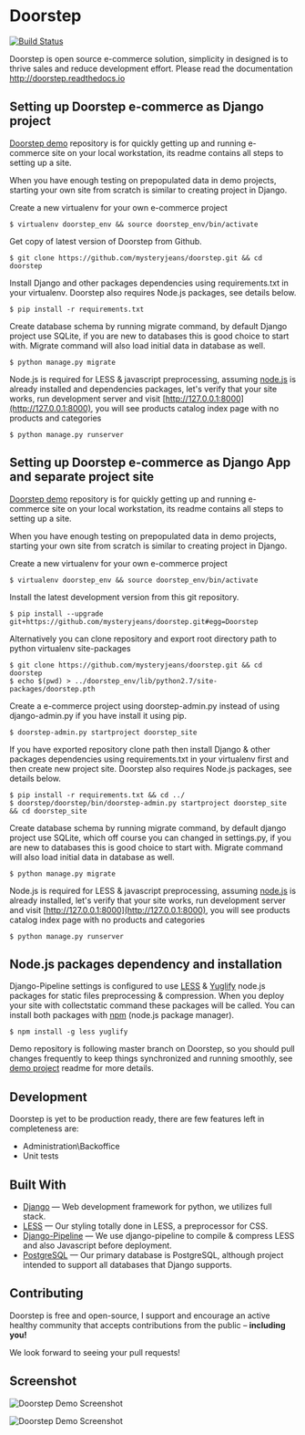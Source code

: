 Doorstep
========
[![Build Status](https://travis-ci.org/mysteryjeans/doorstep.svg?branch=master)](https://travis-ci.org/mysteryjeans/doorstep)

Doorstep is open source e-commerce solution, simplicity in designed is to thrive sales and reduce development effort. Please read the documentation http://doorstep.readthedocs.io

## Setting up Doorstep e-commerce as Django project

[Doorstep demo](https://github.com/mysteryjeans/doorstep-demo) repository is for quickly getting up and running e-commerce site on your local workstation, its readme contains all steps to setting up a site.

When you have enough testing on prepopulated data in demo projects, starting your own site from scratch is similar to creating project in Django.

Create a new virtualenv for your own e-commerce project

```
$ virtualenv doorstep_env && source doorstep_env/bin/activate
```

Get copy of latest version of Doorstep from Github.

```
$ git clone https://github.com/mysteryjeans/doorstep.git && cd doorstep
```

Install Django and other packages dependencies using requirements.txt in your virtualenv. Doorstep also requires Node.js packages, see details below.

```
$ pip install -r requirements.txt
```

Create database schema by running migrate command, by default Django project use SQLite, if you are new to databases this is good choice to start with. Migrate command will also load initial data in database as well.

```
$ python manage.py migrate
```

Node.js is required for LESS & javascript preprocessing, assuming [node.js](http://nodejs.org/) is already installed and dependencies packages, let's verify that your site works, run development server and visit [http://127.0.0.1:8000](http://127.0.0.1:8000), you will see products catalog index page with no products and categories

```
$ python manage.py runserver
```

## Setting up Doorstep e-commerce as Django App and separate project site

[Doorstep demo](https://github.com/mysteryjeans/doorstep-demo) repository is for quickly getting up and running e-commerce site on your local workstation, its readme contains all steps to setting up a site.

When you have enough testing on prepopulated data in demo projects, starting your own site from scratch is similar to creating project in Django.

Create a new virtualenv for your own e-commerce project

```
$ virtualenv doorstep_env && source doorstep_env/bin/activate
```

Install the latest development version from this git repository.

```
$ pip install --upgrade git+https://github.com/mysteryjeans/doorstep.git#egg=Doorstep
```

Alternatively you can clone repository and export root directory path to python virtualenv site-packages

```
$ git clone https://github.com/mysteryjeans/doorstep.git && cd doorstep
$ echo $(pwd) > ../doorstep_env/lib/python2.7/site-packages/doorstep.pth
```

Create a e-commerce project using doorstep-admin.py instead of using django-admin.py if you have install it using pip.

```
$ doorstep-admin.py startproject doorstep_site
```

If you have exported repository clone path then install Django & other packages dependencies using requirements.txt in your virtualenv first and then create new project site. Doorstep also requires Node.js packages, see details below.

```
$ pip install -r requirements.txt && cd ../
$ doorstep/doorstep/bin/doorstep-admin.py startproject doorstep_site && cd doorstep_site
```

Create database schema by running migrate command, by default django project use SQLite, which off course you can changed in settings.py, if you are new to databases this is good choice to start with. Migrate command will also load initial data in database as well.

```
$ python manage.py migrate
```

Node.js is required for LESS & javascript preprocessing, assuming [node.js](http://nodejs.org/) is already installed, let's verify that your site works, run development server and visit [http://127.0.0.1:8000](http://127.0.0.1:8000), you will see products catalog index page with no products and categories

```
$ python manage.py runserver
```

## Node.js packages dependency and installation

Django-Pipeline settings is configured to use [LESS](http://lesscss.org/#using-less-installation) & [Yuglify](https://github.com/yui/yuglify) node.js packages for static files preprocessing & compression. When you deploy your site with collectstatic command these packages will be called. You can install both packages with [npm](https://www.npmjs.org/) (node.js package manager).

```
$ npm install -g less yuglify
```

Demo repository is following master branch on Doorstep, so you should pull changes frequently to keep things synchronized and running smoothly, see [demo project](https://github.com/mysteryjeans/doorstep-demo) readme for more details.


## Development

Doorstep is yet to be production ready, there are few features left in completeness are:

- Administration\Backoffice
- Unit tests

## Built With

- [Django](https://github.com/django/django) &mdash; Web development framework for python, we utilizes full stack.
- [LESS](https://github.com/less/less.js) &mdash; Our styling totally done in LESS, a preprocessor for CSS.
- [Django-Pipeline](https://github.com/cyberdelia/django-pipeline) &mdash; We use django-pipeline to compile & compress LESS and also Javascript before deployment.
- [PostgreSQL](http://www.postgresql.org/) &mdash; Our primary database is PostgreSQL, although project intended to support all databases that Django supports.


## Contributing

Doorstep is free and open-source, I support and encourage an active healthy community that accepts contributions from the public – **including you!**

We look forward to seeing your pull requests!


## Screenshot

![Doorstep Demo Screenshot](https://raw.github.com/mysteryjeans/doorstep-demo/master/media/images/demo-screenshot.jpg)

![Doorstep Demo Screenshot](https://raw.github.com/mysteryjeans/doorstep-demo/master/media/images/mobile-screenshot.png)

